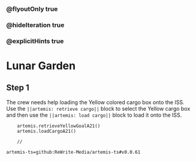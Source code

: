 ### @flyoutOnly true
### @hideIteration true
### @explicitHints true

# Lunar Garden

## Step 1
The crew needs help loading the Yellow colored cargo box onto the ISS. Use the ``||artemis: retrieve cargo||`` block to select the Yellow cargo box and then use the ``||artemis: load cargo||`` block to load it onto the ISS.

```ghost    
    artemis.retrieveYellowGoalA21()
    artemis.loadCargoA21()
```
```template
    //
```

```package
artemis-ts=github:ReWrite-Media/artemis-ts#v0.0.61
```
